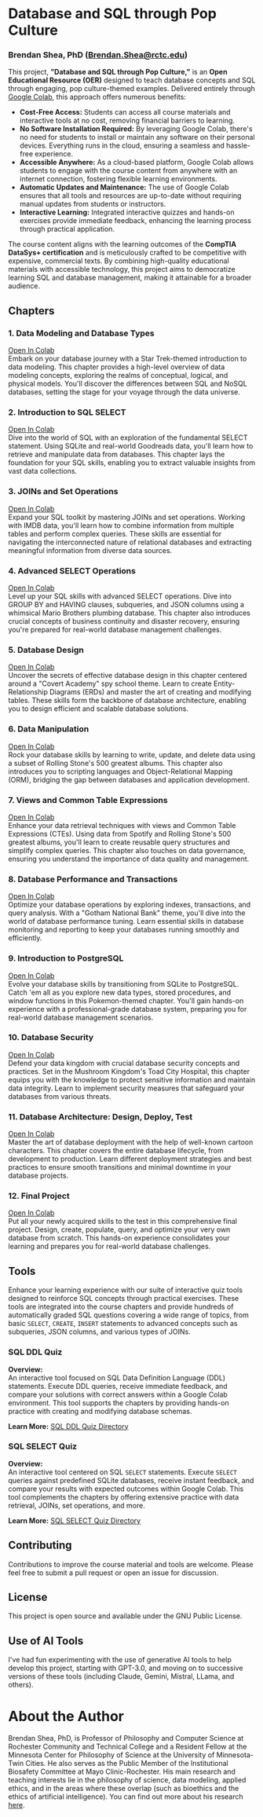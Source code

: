 # Database and SQL through Pop Culture

### Brendan Shea, PhD (Brendan.Shea@rctc.edu)

This project, **"Database and SQL through Pop Culture,"** is an **Open Educational Resource (OER)** designed to teach database concepts and SQL through engaging, pop culture-themed examples. Delivered entirely through [Google Colab](https://colab.research.google.com/), this approach offers numerous benefits:

- **Cost-Free Access:** Students can access all course materials and interactive tools at no cost, removing financial barriers to learning.
- **No Software Installation Required:** By leveraging Google Colab, there's no need for students to install or maintain any software on their personal devices. Everything runs in the cloud, ensuring a seamless and hassle-free experience.
- **Accessible Anywhere:** As a cloud-based platform, Google Colab allows students to engage with the course content from anywhere with an internet connection, fostering flexible learning environments.
- **Automatic Updates and Maintenance:** The use of Google Colab ensures that all tools and resources are up-to-date without requiring manual updates from students or instructors.
- **Interactive Learning:** Integrated interactive quizzes and hands-on exercises provide immediate feedback, enhancing the learning process through practical application.

The course content aligns with the learning outcomes of the **CompTIA DataSys+ certification** and is meticulously crafted to be competitive with expensive, commercial texts. By combining high-quality educational materials with accessible technology, this project aims to democratize learning SQL and database management, making it attainable for a broader audience.


## Chapters

### 1. Data Modeling and Database Types
[Open In Colab](https://colab.research.google.com/github/brendanpshea/database_sql/blob/main/Database_01_StarShipSQL.ipynb)  
Embark on your database journey with a Star Trek-themed introduction to data modeling. This chapter provides a high-level overview of data modeling concepts, exploring the realms of conceptual, logical, and physical models. You'll discover the differences between SQL and NoSQL databases, setting the stage for your voyage through the data universe.

### 2. Introduction to SQL SELECT
[Open In Colab](https://colab.research.google.com/github/brendanpshea/database_sql/blob/main/Database_02_IntroToSQL.ipynb)  
Dive into the world of SQL with an exploration of the fundamental SELECT statement. Using SQLite and real-world Goodreads data, you'll learn how to retrieve and manipulate data from databases. This chapter lays the foundation for your SQL skills, enabling you to extract valuable insights from vast data collections.

### 3. JOINs and Set Operations
[Open In Colab](https://colab.research.google.com/github/brendanpshea/database_sql/blob/main/Database_03_Joins_Sets_SQL.ipynb)  
Expand your SQL toolkit by mastering JOINs and set operations. Working with IMDB data, you'll learn how to combine information from multiple tables and perform complex queries. These skills are essential for navigating the interconnected nature of relational databases and extracting meaningful information from diverse data sources.

### 4. Advanced SELECT Operations
[Open In Colab](https://colab.research.google.com/github/brendanpshea/database_sql/blob/main/Database_04_AdvancedSelect.ipynb)  
Level up your SQL skills with advanced SELECT operations. Dive into GROUP BY and HAVING clauses, subqueries, and JSON columns using a whimsical Mario Brothers plumbing database. This chapter also introduces crucial concepts of business continuity and disaster recovery, ensuring you're prepared for real-world database management challenges.

### 5. Database Design
[Open In Colab](https://colab.research.google.com/github/brendanpshea/database_sql/blob/main/Database_05_Design.ipynb)  
Uncover the secrets of effective database design in this chapter centered around a "Covert Academy" spy school theme. Learn to create Entity-Relationship Diagrams (ERDs) and master the art of creating and modifying tables. These skills form the backbone of database architecture, enabling you to design efficient and scalable database solutions.

### 6. Data Manipulation
[Open In Colab](https://colab.research.google.com/github/brendanpshea/database_sql/blob/main/Database_06_WritingData.ipynb)  
Rock your database skills by learning to write, update, and delete data using a subset of Rolling Stone's 500 greatest albums. This chapter also introduces you to scripting languages and Object-Relational Mapping (ORM), bridging the gap between databases and application development.

### 7. Views and Common Table Expressions
[Open In Colab](https://colab.research.google.com/github/brendanpshea/database_sql/blob/main/Database_07_Views.ipynb)  
Enhance your data retrieval techniques with views and Common Table Expressions (CTEs). Using data from Spotify and Rolling Stone's 500 greatest albums, you'll learn to create reusable query structures and simplify complex queries. This chapter also touches on data governance, ensuring you understand the importance of data quality and management.

### 8. Database Performance and Transactions
[Open In Colab](https://colab.research.google.com/github/brendanpshea/database_sql/blob/main/Database_08_IndexesTransactions.ipynb)  
Optimize your database operations by exploring indexes, transactions, and query analysis. With a "Gotham National Bank" theme, you'll dive into the world of database performance tuning. Learn essential skills in database monitoring and reporting to keep your databases running smoothly and efficiently.

### 9. Introduction to PostgreSQL
[Open In Colab](https://colab.research.google.com/github/brendanpshea/database_sql/blob/main/Database_09_PokemonAndPostgres.ipynb)  
Evolve your database skills by transitioning from SQLite to PostgreSQL. Catch 'em all as you explore new data types, stored procedures, and window functions in this Pokemon-themed chapter. You'll gain hands-on experience with a professional-grade database system, preparing you for real-world database management scenarios.

### 10. Database Security
[Open In Colab](https://colab.research.google.com/github/brendanpshea/database_sql/blob/main/Database_10_DatabaseSecurity.ipynb)  
Defend your data kingdom with crucial database security concepts and practices. Set in the Mushroom Kingdom's Toad City Hospital, this chapter equips you with the knowledge to protect sensitive information and maintain data integrity. Learn to implement security measures that safeguard your databases from various threats.

### 11. Database Architecture: Design, Deploy, Test
[Open In Colab](https://github.com/brendanpshea/database_sql/blob/main/Database_11_DesignDeployTest.ipynb)  
Master the art of database deployment with the help of well-known cartoon characters. This chapter covers the entire database lifecycle, from development to production. Learn different deployment strategies and best practices to ensure smooth transitions and minimal downtime in your database projects.

### 12. Final Project
[Open In Colab](https://colab.research.google.com/github/brendanpshea/database_sql/blob/main/Database_12_FinalProject.ipynb)  
Put all your newly acquired skills to the test in this comprehensive final project. Design, create, populate, query, and optimize your very own database from scratch. This hands-on experience consolidates your learning and prepares you for real-world database challenges.

## Tools

Enhance your learning experience with our suite of interactive quiz tools designed to reinforce SQL concepts through practical exercises. These tools are integrated into the course chapters and provide hundreds of automatically graded SQL questions covering a wide range of topics, from basic `SELECT`, `CREATE`, `INSERT` statements to advanced concepts such as subqueries, JSON columns, and various types of JOINs.

### SQL DDL Quiz

**Overview:**  
An interactive tool focused on SQL Data Definition Language (DDL) statements. Execute DDL queries, receive immediate feedback, and compare your solutions with correct answers within a Google Colab environment. This tool supports the chapters by providing hands-on practice with creating and modifying database schemas.

**Learn More:** [SQL DDL Quiz Directory](https://github.com/brendanpshea/database_sql/tree/main/sql_ddl_quiz)

### SQL SELECT Quiz

**Overview:**  
An interactive tool centered on SQL `SELECT` statements. Execute `SELECT` queries against predefined SQLite databases, receive instant feedback, and compare your results with expected outcomes within Google Colab. This tool complements the chapters by offering extensive practice with data retrieval, JOINs, set operations, and more.

**Learn More:** [SQL SELECT Quiz Directory](https://github.com/brendanpshea/database_sql/tree/main/sql_select_quiz)

## Contributing

Contributions to improve the course material and tools are welcome. Please feel free to submit a pull request or open an issue for discussion.

## License

This project is open source and available under the GNU Public License.

## Use of AI Tools

I've had fun experimenting with the use of generative AI tools to help develop this project, starting with GPT-3.0, and moving on to successive versions of these tools (including Claude, Gemini, Mistral, LLama, and others).

# About the Author

Brendan Shea, PhD, is Professor of Philosophy and Computer Science at Rochester Community and Technical College and a Resident Fellow at the Minnesota Center for Philosophy of Science at the University of Minnesota-Twin Cities. He also serves as the Public Member of the Institutional Biosafety Committee at Mayo Clinic-Rochester. His main research and teaching interests lie in the philosophy of science, data modeling, applied ethics, and in the areas where these overlap (such as bioethics and the ethics of artificial intelligence). You can find out more about his research [here](https://philpeople.org/profiles/brendan-shea).
